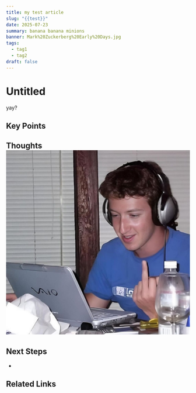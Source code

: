 ```yaml
---
title: my test article
slug: "{{test}}"
date: 2025-07-23
summary: banana banana minions
banner: Mark%20Zuckerberg%20Early%20Days.jpg
tags:
  - tag1
  - tag2
draft: false
---
```


# Untitled

yay?
## Key Points

## Thoughts![|227x227](../Users/shayaanazeem/Documents/Shayaan%20Portfolio/public/Mark%20Zuckerberg%20Early%20Days.jpg)

## Next Steps

- 

## Related Links
